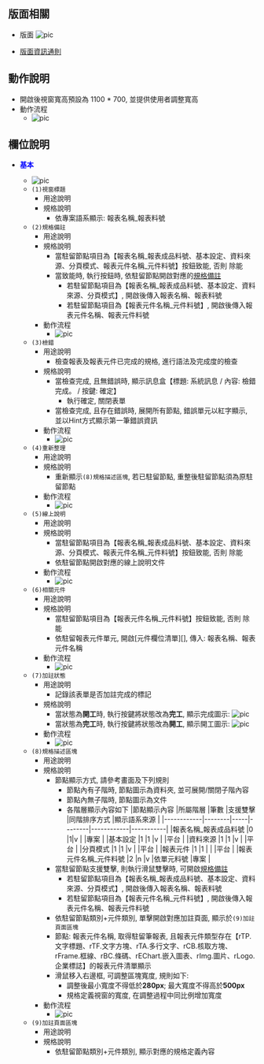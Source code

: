## <div id="layout">版面相關</div>
* 版面
    ![pic][image_spec_report]

* [版面資訊通則][link_ruleother1]

## <div id="form-action">動作說明</div>
* 開啟後視窗寬高預設為 1100 * 700, 並提供使用者調整寬高
* 動作流程
    * ![pic][image_flow_open]


## <div id="object-desc">欄位說明</div>

* <p id="fieldbreak1" style="color:blue;font-weight:bold">基本</p>

    * ![pic][image_spec_report_block1]
    * `(1)視窗標題`
        * 用途說明
        * 規格說明
            * 依專案語系顯示: 報表名稱_報表料號
    * `(2)規格備註`
        * 用途說明
        * 規格說明
            * 當駐留節點項目為【報表名稱_報表成品料號、基本設定、資料來源、分頁模式、報表元件名稱_元件料號】按鈕致能, 否則 除能
            * 當致能時,  執行按鈕時, 依駐留節點開啟對應的[規格備註][link_specification]
                * 若駐留節點項目為【報表名稱_報表成品料號、基本設定、資料來源、分頁模式】, 開啟後傳入報表名稱、報表料號
                * 若駐留節點項目為【報表元件名稱_元件料號】, 開啟後傳入報表元件名稱、報表元件料號
        * 動作流程
            * ![pic][image_flow_open_spec]
    * `(3)檢錯`
        * 用途說明
            * 檢查報表及報表元件已完成的規格, 進行語法及完成度的檢查
        * 規格說明
            * 當檢查完成, 且無錯誤時, 顯示訊息盒【標題: 系統訊息 / 內容: 檢錯完成。 / 按鍵: 確定】
                * 執行確定, 關閉表單
            * 當檢查完成, 且存在錯誤時, 展開所有節點, 錯誤單元以紅字顯示, 並以Hint方式顯示第一筆錯誤資訊
        * 動作流程
            * ![pic][image_flow_error_detection]
    * `(4)重新整理`
        * 用途說明
        * 規格說明
            * 重新顯示`(8)規格描述區塊`, 若已駐留節點, 重整後駐留節點須為原駐留節點
        * 動作流程
            * ![pic][image_flow_reflash]
    * `(5)線上說明`
        * 用途說明
        * 規格說明
            * 當駐留節點項目為【報表名稱_報表成品料號、基本設定、資料來源、分頁模式、報表元件名稱_元件料號】按鈕致能, 否則 除能
            * 依駐留節點開啟對應的線上說明文件
        * 動作流程
            * ![pic][image_flow_online_help]
    * `(6)相關元件`
        * 用途說明
        * 規格說明
            * 當駐留節點項目為【報表元件名稱_元件料號】按鈕致能, 否則 除能
            * 依駐留報表元件單元, 開啟[元件欄位清單][], 傳入: 報表名稱、報表元件名稱
        * 動作流程
            * ![pic][image_flow_components]
    * `(7)加註狀態`
        * 用途說明
            * 記錄該表單是否加註完成的標記
        * 規格說明
            * 當狀態為**開工**時, 執行按鍵將狀態改為**完工**, 顯示完成圖示: ![pic][image_report_annotation_finish]
            * 當狀態為**完工**時, 執行按鍵將狀態改為**開工**, 顯示開工圖示: ![pic][image_report_annotation_start]
        * 動作流程
            * ![pic][image_flow_annotation_state]
    * `(8)規格描述區塊`
        * 用途說明
        * 規格說明
            * 節點顯示方式, 請參考畫面及下列規則
                * 節點內有子階時, 節點圖示為資料夾, 並可展開/關閉子階內容
                * 節點內無子階時, 節點圖示為文件
                * 各階層顯示內容如下
                    |節點顯示內容 |所屬階層 |筆數 |支援雙擊 |同階排序方式 |顯示語系來源 |
                    |------------|--------|-----|--------|------------|-----------|
                    |報表名稱_報表成品料號 |0 |1|v | |專案 |
                    |基本設定      |1 |1 |v | |平台 |
                    |資料來源      |1 |1 |v | |平台 |
                    |分頁模式      |1 |1 |v | |平台 |
                    |報表元件      |1 |1 | | |平台 |
                    |報表元件名稱_元件料號 |2 |n |v |依單元料號 |專案 |
            * 當駐留節點支援雙擊, 則執行滑鼠雙擊時, 可開啟[規格備註][link_specification]
                * 若駐留節點項目為【報表名稱_報表成品料號、基本設定、資料來源、分頁模式】, 開啟後傳入報表名稱、報表料號
                * 若駐留節點項目為【報表元件名稱_元件料號】, 開啟後傳入報表元件名稱、報表元件料號
            * 依駐留節點類別+元件類別, 單擊開啟對應加註頁面, 顯示於`(9)加註頁面區塊`
            * 節點: 報表元件名稱, 取得駐留筆報表, 且報表元件類型存在【rTP.文字標題、rTF.文字方塊、rTA.多行文字、rCB.核取方塊、rFrame.框線、rBC.條碼、rEChart.嵌入圖表、rImg.圖片、rLogo.企業標誌】的報表元件清單顯示
            * 滑鼠移入右邊框, 可調整區塊寬度, 規則如下:
                * 調整後最小寬度不得低於**280px**; 最大寬度不得高於**500px**
                * 規格定義視窗的寬度, 在調整過程中同比例增加寬度
        * 動作流程
            * ![pic][image_flow_annotation]
    * `(9)加註頁面區塊`
        * 用途說明
        * 規格說明
            * 依駐留節點類別+元件類別, 顯示對應的規格定義內容


<!-- 圖片 -->
[image_spec_report]:attachment/SpecificationsReport.png
[image_spec_report_block1]:attachment/SpecificationsReport_block1.png
[image_report_annotation_start]:attachment/ReportAnnotation_Start.png
[image_report_annotation_finish]:attachment/ReportAnnotation_Finish.png

[image_flow_open]:attachment/SpecificationsReportFlow_open.png
[image_flow_open_spec]:attachment/SpecificationsReportFlow_open_spec.png
[image_flow_error_detection]:attachment/SpecificationsReportFlow_error_detection.png
[image_flow_reflash]:attachment/SpecificationsReportFlow_reflash.png
[image_flow_online_help]:attachment/SpecificationsReportFlow_online_help.png
[image_flow_components]:attachment/SpecificationsReportFlow_components.png
[image_flow_annotation_state]:attachment/SpecificationsReportFlow_annotation_state.png
[image_flow_annotation]:attachment/SpecificationsReportFlow_annotation.png

<!-- 超連結 -->
[link_fieldbreak1]:#fieldbreak1 "欄位說明/基本"
[link_ruleother1]:/8.10.1/IDE/Specification/RulesOther/README#ruleother1 "共用通則_其它/版面資訊通則"
[link_specification]:/8.10.1/IDE/Specification/SpecificationRemarks/README "規格備註"